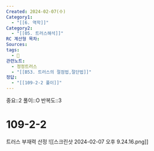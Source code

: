 ```yaml
---
Created: 2024-02-07(수)
Category1:
  - "[[6. 역학]]"
Category2:
  - "[[05. 트러스해석]]"
RC 계산형 목차: 
Sources: 
tags:
  - 🧮
관련노트:
  - 정정트러스
  - "[[B53. 트러스의 절점법,절단법]]"
정답:
  - "[[109-2-2 풀이]]"
---
```

중요::2
풀이::O
반복도::3
#  109-2-2
트러스 부재력 산정
![[스크린샷 2024-02-07 오후 9.24.16.png]]